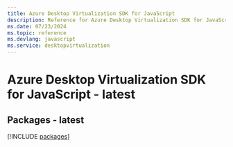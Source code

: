 ```yaml
---
title: Azure Desktop Virtualization SDK for JavaScript
description: Reference for Azure Desktop Virtualization SDK for JavaScript
ms.date: 07/23/2024
ms.topic: reference
ms.devlang: javascript
ms.service: desktopvirtualization
---
```

# Azure Desktop Virtualization SDK for JavaScript - latest
## Packages - latest
[!INCLUDE [packages](desktop-virtualization-index.md)]